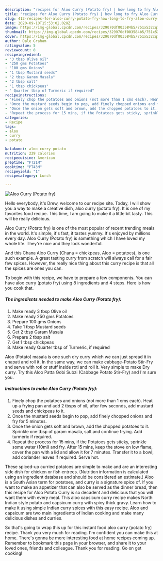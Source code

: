 ```yaml
---
description: "recipes for Aloo Curry (Potato fry) | how long to fry Aloo Curry (Potato fry)"
title: "recipes for Aloo Curry (Potato fry) | how long to fry Aloo Curry (Potato fry)"
slug: 412-recipes-for-aloo-curry-potato-fry-how-long-to-fry-aloo-curry-potato-fry
date: 2020-09-10T15:53:02.028Z
image: https://img-global.cpcdn.com/recipes/329070df003584b5/751x532cq70/aloo-curry-potato-fry-recipe-main-photo.jpg
thumbnail: https://img-global.cpcdn.com/recipes/329070df003584b5/751x532cq70/aloo-curry-potato-fry-recipe-main-photo.jpg
cover: https://img-global.cpcdn.com/recipes/329070df003584b5/751x532cq70/aloo-curry-potato-fry-recipe-main-photo.jpg
author: Dale Graham
ratingvalue: 5
reviewcount: 8
recipeingredient:
- "3 tbsp Olive oil"
- "250 gms Potatoes"
- "100 gms Onions"
- "1 tbsp Mustard seeds"
- "2 tbsp Garam Masala"
- "2 tbsp salt"
- "1 tbsp chickpeas"
- " Quarter tbsp of Turmeric if required"
recipeinstructions:
- "Finely chop the potatoes and onions (not more than 1 cms each). Heat up a frying pan and add 2 tbsps of oil, after few seconds, add mustard seeds and chickpeas to it."
- "Once the mustard seeds begin to pop, add finely chopped onions and fry for 5 minutes."
- "Once the onion gets soft and brown, add the chopped potatoes to it. Sprinkle one tbsp of garam masala, salt and continue frying. Add turmeric if required."
- "Repeat the process for 15 mins, if the Potatoes gets sticky, sprinkle some water (10ml) and fry. After 15 mins, keep the stove on low flame, cover the pan with a lid and allow it for 7 minutes. Transfer it to a bowl, add coriander leaves if required. Serve hot."
categories:
- Recipe
tags:
- aloo
- curry
- potato

katakunci: aloo curry potato 
nutrition: 229 calories
recipecuisine: American
preptime: "PT21M"
cooktime: "PT43M"
recipeyield: "1"
recipecategory: Lunch

---
```



![Aloo Curry (Potato fry)](https://img-global.cpcdn.com/recipes/329070df003584b5/751x532cq70/aloo-curry-potato-fry-recipe-main-photo.jpg)

Hello everybody, it's Drew, welcome to our recipe site. Today, I will show you a way to make a creative dish, aloo curry (potato fry). It is one of my favorites food recipe. This time, I am going to make it a little bit tasty. This will be really delicious.

Aloo Curry (Potato fry) is one of the most popular of recent trending meals in the world. It's simple, it's fast, it tastes yummy. It's enjoyed by millions every day. Aloo Curry (Potato fry) is something which I have loved my whole life. They're nice and they look wonderful.

And this Chana Aloo Curry (Chana = chickpeas, Aloo = potatoes), is one such example. A great tasting curry from scratch will always call for a fair few spices. However, the really nice thing about this curry recipe is that all the spices are ones you can.


To begin with this recipe, we have to prepare a few components. You can have aloo curry (potato fry) using 8 ingredients and 4 steps. Here is how you cook that.

<!--inarticleads1-->

##### The ingredients needed to make Aloo Curry (Potato fry):

1. Make ready 3 tbsp Olive oil
1. Make ready 250 gms Potatoes
1. Prepare 100 gms Onions
1. Take 1 tbsp Mustard seeds
1. Get 2 tbsp Garam Masala
1. Prepare 2 tbsp salt
1. Get 1 tbsp chickpeas
1. Make ready  Quarter tbsp of Turmeric, if required


Aloo (Potato) masala is one such dry curry which we can just spread it in chapati and roll it. In the same way, we can make cabbage-Potato Stir-Fry and serve with roti or stuff inside roti and roll it. Very simple to make Dry curry. Try this Aloo Patta Gobi Subzi (Cabbage Potato Stir-Fry) and I&#39;m sure you. 

<!--inarticleads2-->

##### Instructions to make Aloo Curry (Potato fry):

1. Finely chop the potatoes and onions (not more than 1 cms each). Heat up a frying pan and add 2 tbsps of oil, after few seconds, add mustard seeds and chickpeas to it.
1. Once the mustard seeds begin to pop, add finely chopped onions and fry for 5 minutes.
1. Once the onion gets soft and brown, add the chopped potatoes to it. Sprinkle one tbsp of garam masala, salt and continue frying. Add turmeric if required.
1. Repeat the process for 15 mins, if the Potatoes gets sticky, sprinkle some water (10ml) and fry. After 15 mins, keep the stove on low flame, cover the pan with a lid and allow it for 7 minutes. Transfer it to a bowl, add coriander leaves if required. Serve hot.


These spiced-up curried potatoes are simple to make and are an interesting side dish for chicken or fish entrees. (Nutrition information is calculated using an ingredient database and should be considered an estimate.) Aloo is a South Asian term for potatoes, and curry is a signature spice of. If you want to make an appetizer that can also be served as the dinner bread, then this recipe for Aloo Potato Curry is so decadent and delicious that you will want them with every meal. This aloo capsicum curry recipe makes North Indian style potato and capsicum curry with spicy thick gravy. Learn how to make it using simple Indian curry spices with this easy recipe. Aloo and capsicum are two main ingredients of Indian cooking and make many delicious dishes and curries. 

So that's going to wrap this up for this instant food aloo curry (potato fry) recipe. Thank you very much for reading. I'm confident you can make this at home. There's gonna be more interesting food at home recipes coming up. Remember to bookmark this page in your browser, and share it to your loved ones, friends and colleague. Thank you for reading. Go on get cooking!
